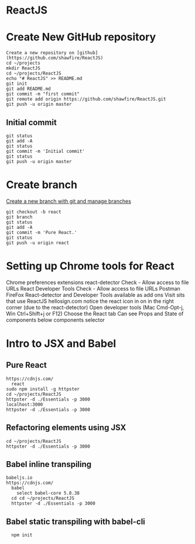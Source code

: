 # ReactJS

# Create New GitHub repository
```
Create a new repository on [github](https://github.com/shawfire/ReactJS)
cd ~/projects
mkdir ReactJS
cd ~/projects/ReactJS
echo "# ReactJS" >> README.md
git init
git add README.md
git commit -m "first commit"
git remote add origin https://github.com/shawfire/ReactJS.git
git push -u origin master
```
## Initial commit
```
git status
git add -A
git status
git commit -m 'Initial commit'
git status
git push -u origin master
```
# Create branch
[Create a new branch with git and manage branches](https://github.com/Kunena/Kunena-Forum/wiki/Create-a-new-branch-with-git-and-manage-branches)
```
git checkout -b react
git branch
git status
git add -A
git commit -m 'Pure React.'
git status
git push -u origin react
```
# Setting up Chrome tools for React
  Chrome preferences extensions
    react-detector
      Check - Allow access to file URLs
    React Developer Tools
      Check - Allow access to file URLs
    Postman
  FireFox
    React-detector and Developer Tools available as add ons
  Visit sits that use ReactJS
    hellosign.com
    notice the react icon in on in the right corner (due to the react-detector)
    Open developer tools (Mac Cmd-Opt-j, Win Ctrl+Shift+j or F12)
    Choose the React tab
    Can see Props and State of components below components selector
# Intro to JSX and Babel
## Pure React
    https://cdnjs.com/
      react
    sudo npm install -g httpster
    cd ~/projects/ReactJS
    httpster -d ./Essentials -p 3000
    localhost:3000
    httpster -d ./Essentials -p 3000
## Refactoring elements using JSX
    cd ~/projects/ReactJS
    httpster -d ./Essentials -p 3000
## Babel inline transpiling
    babeljs.io
    https://cdnjs.com/
      babel
        select babel-core 5.8.38
      cd cd ~/projects/ReactJS
      httpster -d ./Essentials -p 3000
## Babel static transpiling with babel-cli
      npm init
